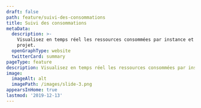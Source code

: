 ```yaml
---
draft: false
path: feature/suivi-des-consommations
title: Suivi des consommations
metaData:
  description: >-
    Visualisez en temps réel les ressources consommées par instance et par
    projet.
  openGraphType: website
  twitterCard: summary
pageType: feature
description: Visualisez en temps réel les ressources consommées par instance et par projet.
image:
  imageAlt: alt
  imagePath: /images/slide-3.png
appearsInHome: true
lastmod: '2019-12-13'
---
```


